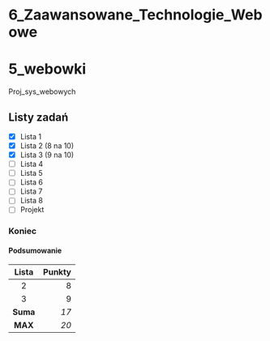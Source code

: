 # 6_Zaawansowane_Technologie_Webowe

# 5_webowki
Proj_sys_webowych

## Listy zadań
- [x] Lista 1
- [x] Lista 2 (8 na 10)
- [x] Lista 3 (9 na 10)
- [ ] Lista 4
- [ ] Lista 5
- [ ] Lista 6
- [ ] Lista 7
- [ ] Lista 8
- [ ] Projekt

### Koniec

#### Podsumowanie

|   Lista    |  Punkty |
|:----------:|--------:|
|     2      |       8 |
|     3      |       9 |
|  **Suma**  |   *17* |
|   **MAX**  |   *20* |
